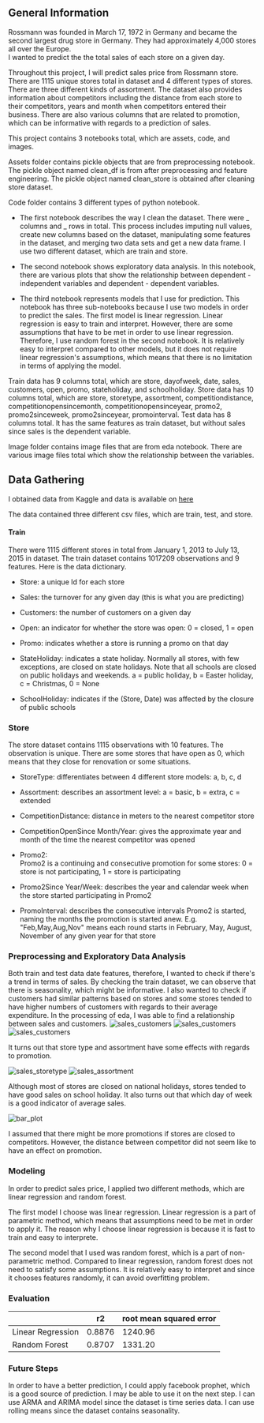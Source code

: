 ## General Information

Rossmann was founded in March 17, 1972 in Germany and became the second largest drug store in Germany.
They had approximately 4,000 stores all over the Europe.  
I wanted to predict the the total sales of each store on a given day.

Throughout this project, I will predict sales price from Rossmann store. There are 1115 unique stores total in dataset and 4 different types of stores. There are three different kinds of assortment. The dataset also provides information about competitors including the distance from each store to their competitors, years and month when competitors entered their business. There are also various columns that are related to promotion, which can be informative with regards to a prediction of sales.

This project contains 3 notebooks total, which are assets, code, and images.

Assets folder contains pickle objects that are from preprocessing notebook. The pickle object named clean_df is from after preprocessing and feature engineering. The pickle object named clean_store is obtained after cleaning store dataset.

Code folder contains 3 different types of python notebook.

- The first notebook describes the way I clean the dataset. There were _ columns and _ rows in total. This process includes imputing null values, create new columns based on the dataset, manipulating some features in the dataset, and merging two data sets and get a new data frame. I use two different dataset, which are train and store.

- The second notebook shows exploratory data analysis. In this notebook, there are various plots that show the relationship between dependent - independent variables and dependent - dependent variables.

- The third notebook represents models that I use for prediction. This notebook has three sub-notebooks because I use two models in order to predict the sales. The first model is linear regression. Linear regression is easy to train and interpret. However, there are some assumptions that have to be met in order to use linear regression. Therefore, I use random forest in the second notebook. It is relatively easy to interpret compared to other models, but it does not require linear regression's assumptions, which means that there is no limitation in terms of applying the model.


Train data has 9 columns total, which are store, dayofweek, date, sales, customers, open, promo, stateholiday, and schoolholiday.
Store data has 10 columns total, which are
store, storetype, assortment, competitiondistance, competitionopensincemonth, competitionopensinceyear, promo2, promo2sinceweek, promo2sinceyear, promointerval.
Test data has 8 columns total. It has the same features as train dataset, but without sales since sales is the dependent variable.


Image folder contains image files that are from eda notebook.
There are various image files total which show the relationship between the variables.


## Data Gathering

I obtained data from Kaggle and data is available on [here](https://www.kaggle.com/c/rossmann-store-sales)


The data contained three different csv files, which are train, test, and store.

#### Train
There were 1115 different stores in total from January 1, 2013 to July 13, 2015 in dataset.
The train dataset contains 1017209 observations and 9 features. Here is the data dictionary.

- Store:
a unique Id for each store

- Sales:
the turnover for any given day (this is what you are predicting)

- Customers:
the number of customers on a given day

- Open:
an indicator for whether the store was open: 0 = closed, 1 = open

- Promo:
indicates whether a store is running a promo on that day

- StateHoliday:
indicates a state holiday. Normally all stores, with few exceptions, are closed on state holidays. Note that all schools are closed on public holidays and weekends. a = public holiday, b = Easter holiday, c = Christmas, 0 = None

- SchoolHoliday:
indicates if the (Store, Date) was affected by the closure of public schools


### Store

The store dataset contains 1115 observations with 10 features. The observation is unique. There are some stores that have open as 0, which means that they close for renovation or some situations.

- StoreType:
differentiates between 4 different store models: a, b, c, d

- Assortment:
describes an assortment level: a = basic, b = extra, c = extended

- CompetitionDistance:
distance in meters to the nearest competitor store

- CompetitionOpenSince Month/Year:
gives the approximate year and month of the time the nearest competitor was opened

- Promo2:  
Promo2 is a continuing and consecutive promotion for some stores: 0 = store is not participating, 1 = store is participating

- Promo2Since Year/Week:
describes the year and calendar week when the store started participating in Promo2

- PromoInterval:
describes the consecutive intervals Promo2 is started, naming the months the promotion is started anew. E.g. "Feb,May,Aug,Nov" means each round starts in February, May, August, November of any given year for that store

### Preprocessing and Exploratory Data Analysis

Both train and test data date features, therefore, I wanted to check if there's a trend in terms of sales. By checking the train dataset, we can observe that there is seasonality, which might be informative.
I also wanted to check if customers had similar patterns based on stores and some stores tended to have higher numbers of customers with regards to their average expenditure.
In the processing of eda, I was able to find a relationship between sales and customers.
![sales_customers](https://github.com/yoonkim0715/new_capstone/blob/master/images/customers2013.png)
![sales_customers](https://github.com/yoonkim0715/new_capstone/blob/master/images/customers2014.png)
![sales_customers](https://github.com/yoonkim0715/new_capstone/blob/master/images/customers2015.png)


It turns out that store type and assortment have some effects with regards to promotion.


![sales_storetype](https://github.com/yoonkim0715/new_capstone/blob/master/images/store_sales.png)
![sales_assortment](https://github.com/yoonkim0715/new_capstone/blob/master/images/assrotment_sales.png)


Although most of stores are closed on national holidays, stores tended to have good sales on school holiday.
It also turns out that which day of week is a good indicator of average sales.


![bar_plot](https://github.com/yoonkim0715/new_capstone/blob/master/images/barplot_holiday.png)


I assumed that there might be more promotions if stores are closed to competitors. However, the distance between competitor did not seem like to have an effect on promotion.

### Modeling

In order to predict sales price, I applied two different methods, which are linear regression and random forest.

The first model I choose was linear regression. Linear regression is a part of parametric method, which means that assumptions need to be met in order to apply it.
The reason why I choose linear regression is because it is fast to train and easy to interprete.

The second model that I used was random forest, which is a part of non-parametric method.
Compared to linear regression, random forest does not need to satisfy some assumptions.
It is relatively easy to interpret and since it chooses features randomly, it can avoid overfitting problem.


### Evaluation

|             	       |         r2  	      | root mean squared error |
|--------------------- |-------------------	|------------------------	|
|Linear Regression     |      0.8876        |        1240.96          |
|Random Forest     	   |      0.8707        |        1331.20          |



### Future Steps

In order to have a better prediction, I could apply facebook prophet, which is a good source of prediction. I may be able to use it on the next step.
I can use ARMA and ARIMA model since the dataset is time series data.
I can use rolling means since the dataset contains seasonality.
